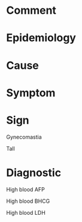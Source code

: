 # Comment

# Epidemiology

# Cause

# Symptom

# Sign

Gynecomastia

Tall

# Diagnostic

High blood AFP

High blood BHCG

High blood LDH
